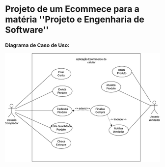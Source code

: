 # Projeto de um **Ecommece** para a matéria ''Projeto e Engenharia de Software''



### **Diagrama de Caso de Uso:**

![Diagrama caso de uso](diagrama-caso-de-uso.png)